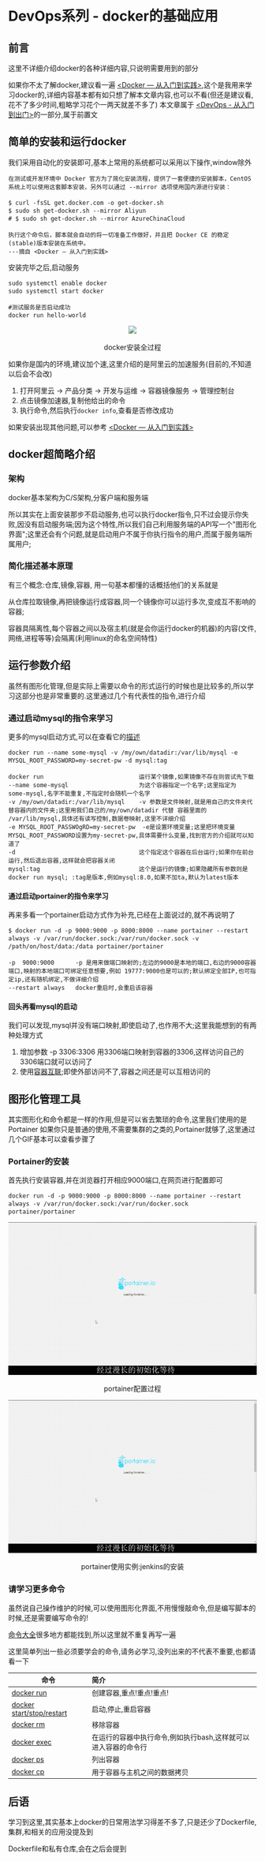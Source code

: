 # DevOps系列 - docker的基础应用
## 前言
这里不详细介绍docker的各种详细内容,只说明需要用到的部分

如果你不太了解docker,建议看一遍 [<Docker — 从入门到实践>](https://yeasy.gitbooks.io/docker_practice/content/),这个是我用来学习docker的,详细内容基本都有如只想了解本文章内容,也可以不看(但还是建议看,花不了多少时间,粗略学习花个一两天就差不多了)
本文章属于 [<DevOps - 从入门到出门>](https://github.com/meislzhua/DevOps)的一部分,属于前置文

## 简单的安装和运行docker
我们采用自动化的安装即可,基本上常用的系统都可以采用以下操作,window除外
```
在测试或开发环境中 Docker 官方为了简化安装流程，提供了一套便捷的安装脚本，CentOS 系统上可以使用这套脚本安装，另外可以通过 --mirror 选项使用国内源进行安装：

$ curl -fsSL get.docker.com -o get-docker.sh
$ sudo sh get-docker.sh --mirror Aliyun
# $ sudo sh get-docker.sh --mirror AzureChinaCloud

执行这个命令后，脚本就会自动的将一切准备工作做好，并且把 Docker CE 的稳定(stable)版本安装在系统中。
---摘自 <Docker — 从入门到实践>
```

安装完毕之后,启动服务
```
sudo systemctl enable docker
sudo systemctl start docker

#测试服务是否启动成功
docker run hello-world
```


<div style="text-align:center;">
    <img src="./img/docker/install.gif">
    <p>docker安装全过程</p>
</div>

如果你是国内的环境,建议加个速,这里介绍的是阿里云的加速服务(目前的,不知道以后会不会改)

1. 打开阿里云 → 产品分类 → 开发与运维 → 容器镜像服务 → 管理控制台
2. 点击镜像加速器,复制他给出的命令
3. 执行命令,然后执行`docker info`,查看是否修改成功



如果安装出现其他问题,可以参考 [<Docker — 从入门到实践>](https://yeasy.gitbooks.io/docker_practice/content/install/)

## docker超简略介绍
### 架构
docker基本架构为C/S架构,分客户端和服务端

所以其实在上面安装那步不启动服务,也可以执行docker指令,只不过会提示你失败,因没有启动服务端;因为这个特性,所以我们自己利用服务端的API写一个"图形化界面";这里还会有个问题,就是启动用户不属于你执行指令的用户,而属于服务端所属用户;

### 简化描述基本原理
有三个概念:仓库,镜像,容器, 用一句基本都懂的话概括他们的关系就是

从仓库拉取镜像,再把镜像运行成容器,同一个镜像你可以运行多次,变成互不影响的容器;

容器具隔离性,每个容器之间以及宿主机(就是会你运行docker的机器)的内容(文件,网络,进程等等)会隔离(利用linux的命名空间特性)

## 运行参数介绍
虽然有图形化管理,但是实际上需要以命令的形式运行的时候也是比较多的,所以学习这部分也是非常重要的.这里通过几个有代表性的指令,进行介绍

### 通过启动mysql的指令来学习
更多的mysql启动方式,可以在查看它的[描述](https://hub.docker.com/_/mysql)
```
docker run --name some-mysql -v /my/own/datadir:/var/lib/mysql -e MYSQL_ROOT_PASSWORD=my-secret-pw -d mysql:tag

docker run                           运行某个镜像,如果镜像不存在则尝试先下载
--name some-mysql                    为这个容器指定一个名字;这里指定为 some-mysql,名字不能重复,不指定时会随机一个名字
-v /my/own/datadir:/var/lib/mysql    -v 参数是文件映射,就是用自己的文件夹代替容器内的文件夹;这里用我们自己的/my/own/datadir 代替 容器里面的 /var/lib/mysql,具体还有读写控制,数据卷映射,这里不详细介绍
-e MYSQL_ROOT_PASSWOgRD=my-secret-pw  -e是设置环境变量;这里把环境变量MYSQL_ROOT_PASSWORD设置为my-secret-pw,具体需要什么变量,找到官方的介绍就可以知道了
-d                                   这个指定这个容器在后台运行;如果你在前台运行,然后退出容器,这样就会把容器关闭
mysql:tag                            这个是运行的镜像;如果隐藏所有参数则是docker run mysql; :tag是版本,例如mysql:8.0,如果不加ta,默认为latest版本
```


#### 通过启动portainer的指令来学习
再来多看一个portainer启动方式作为补充,已经在上面说过的,就不再说明了
```
$ docker run -d -p 9000:9000 -p 8000:8000 --name portainer --restart always -v /var/run/docker.sock:/var/run/docker.sock -v /path/on/host/data:/data portainer/portainer

-p  9000:9000      -p 是用来做端口映射的;左边的9000是本地的端口,右边的9000容器端口,映射的本地端口可绑定任意想要,例如 19777:9000也是可以的;默认绑定全部IP,也可指定ip,还有随机绑定,不做详细介绍
--restart always   docker重启时,会重启该容器
```

#### 回头再看mysql的启动
我们可以发现,mysql并没有端口映射,即使启动了,也作用不大;这里我能想到的有两种处理方式

1. 增加参数 -p 3306:3306 用3306端口映射到容器的3306,这样访问自己的3306端口就可以访问了
2. 使用[容器互联](https://yeasy.gitbooks.io/docker_practice/content/network/linking.html);即使外部访问不了,容器之间还是可以互相访问的

## 图形化管理工具
其实图形化和命令都是一样的作用,但是可以省去繁琐的命令,这里我们使用的是Portainer
如果你只是普通的使用,不需要集群的之类的,Portainer就够了,这里通过几个GIF基本可以查看步骤了

### Portainer的安装
首先执行安装容器,并在浏览器打开相应9000端口,在网页进行配置即可
```
docker run -d -p 9000:9000 -p 8000:8000 --name portainer --restart always -v /var/run/docker.sock:/var/run/docker.sock  portainer/portainer
```

<div style="text-align:center;">
    <img src="./img/docker/portainer_install.gif">
    <p>portainer配置过程</p>
</div>
<div style="text-align:center;">
    <img src="./img/docker/portainer_install.gif">
    <p>portainer使用实例:jenkins的安装</p>
</div>

### 请学习更多命令
虽然说自己操作维护的时候,可以使用图形化界面,不用慢慢敲命令,但是编写脚本的时候,还是需要编写命令的!

[命令大全](https://www.runoob.com/docker/docker-command-manual.html)很多地方都能找到,所以这里就不重复再写一遍

这里简单列出一些必须要学会的命令,请务必学习,没列出来的不代表不重要,也都请看一下

| 命令        | 简介           |
| ------------- |:-------------|
| [docker run](https://www.runoob.com/docker/docker-run-command.html)      | 创建容器,重点!重点!重点! | 
| [docker start/stop/restart](https://www.runoob.com/docker/docker-start-stop-restart-command.html)     | 启动,停止,重启容器      | 
| [docker rm](https://www.runoob.com/docker/docker-rm-command.html)     | 移除容器      | 
| [docker exec](https://www.runoob.com/docker/docker-exec-command.html) | 在运行的容器中执行命令,例如执行bash,这样就可以进入容器的命令行      |   
| [docker ps](https://www.runoob.com/docker/docker-ps-command.html) | 列出容器     |   
| [docker cp](https://www.runoob.com/docker/docker-cp-command.html) | 用于容器与主机之间的数据拷贝     |   

## 后语
学习到这里,其实基本上docker的日常用法学习得差不多了,只是还少了Dockerfile,集群,和相关的应用没提及到

Dockerfile和私有仓库,会在之后会提到